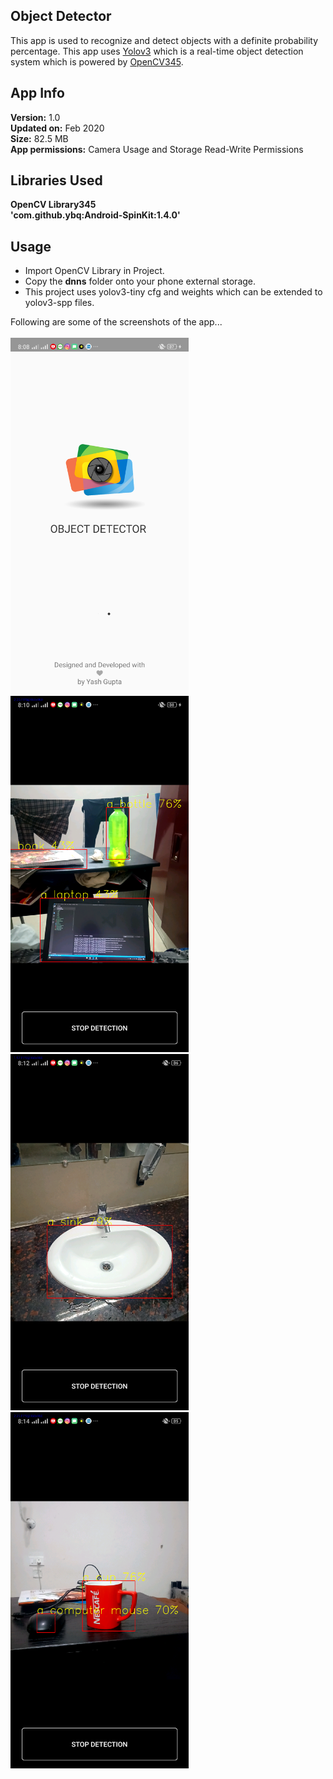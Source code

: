## Object Detector
This app is used to recognize and detect objects with a definite probability percentage. This app uses [Yolov3](https://pjreddie.com/darknet/yolo/) which is a real-time object detection system which is powered by [OpenCV345](https://opencv.org/).

## App Info
<b>Version:</b> 1.0</br>
<b>Updated on:</b> Feb 2020</br>
<b>Size:</b> 82.5 MB</br>
<b>App permissions:</b> Camera Usage and Storage Read-Write Permissions</br>

## Libraries Used
<b>OpenCV Library345 </b></br>
<b>'com.github.ybq:Android-SpinKit:1.4.0'</b>

## Usage
* Import OpenCV Library in Project.
* Copy the <b>dnns</b> folder onto your phone external storage.
* This project uses yolov3-tiny cfg and weights which can be extended to yolov3-spp files.

Following are some of the screenshots of the app...</br>
</br>
<img src="./main1.png" width="285px" height="auto">
<img src="./main2.png" width="285px" height="auto">
<img src="./main3.png" width="285px" height="auto">
<img src="./main4.png" width="285px" height="auto">